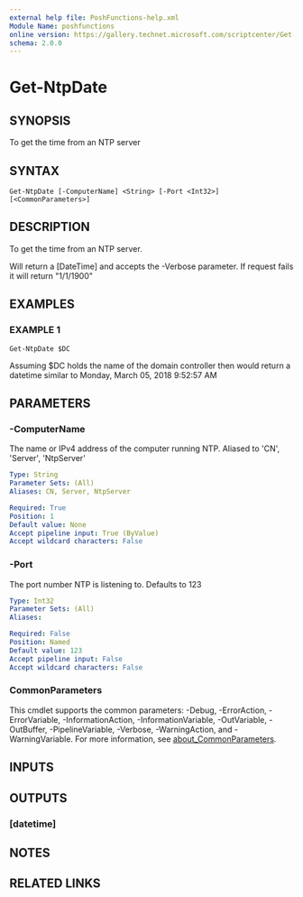 ```yaml
---
external help file: PoshFunctions-help.xml
Module Name: poshfunctions
online version: https://gallery.technet.microsoft.com/scriptcenter/Get-MachineType-VM-or-ff43f3a9
schema: 2.0.0
---
```


# Get-NtpDate

## SYNOPSIS
To get the time from an NTP server

## SYNTAX

```
Get-NtpDate [-ComputerName] <String> [-Port <Int32>] [<CommonParameters>]
```

## DESCRIPTION
To get the time from an NTP server.

Will return a \[DateTime\] and accepts the -Verbose parameter.
If request fails it will return "1/1/1900"

## EXAMPLES

### EXAMPLE 1
```
Get-NtpDate $DC
```

Assuming $DC holds the name of the domain controller then would return a datetime similar to
Monday, March 05, 2018 9:52:57 AM

## PARAMETERS

### -ComputerName
The name or IPv4 address of the computer running NTP.
Aliased to 'CN', 'Server', 'NtpServer'

```yaml
Type: String
Parameter Sets: (All)
Aliases: CN, Server, NtpServer

Required: True
Position: 1
Default value: None
Accept pipeline input: True (ByValue)
Accept wildcard characters: False
```

### -Port
The port number NTP is listening to.
Defaults to 123

```yaml
Type: Int32
Parameter Sets: (All)
Aliases:

Required: False
Position: Named
Default value: 123
Accept pipeline input: False
Accept wildcard characters: False
```

### CommonParameters
This cmdlet supports the common parameters: -Debug, -ErrorAction, -ErrorVariable, -InformationAction, -InformationVariable, -OutVariable, -OutBuffer, -PipelineVariable, -Verbose, -WarningAction, and -WarningVariable. For more information, see [about_CommonParameters](http://go.microsoft.com/fwlink/?LinkID=113216).

## INPUTS

## OUTPUTS

### [datetime]
## NOTES

## RELATED LINKS
